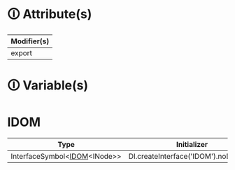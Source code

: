 # &#128712; Attribute(s)

| Modifier(s)                            |
|----------------------------------------|
| export |

# &#128712; Variable(s)

# IDOM

| Type                        | Initializer                       |
|-----------------------------|-----------------------------------|
| InterfaceSymbol&lt;[IDOM](https://hamedfathi.gitbook.io/aurelia-2-doc-api/runtime/variable/dom/idom)&lt;INode&gt;&gt; | DI.createInterface<IDOM>('IDOM').noDefault() |